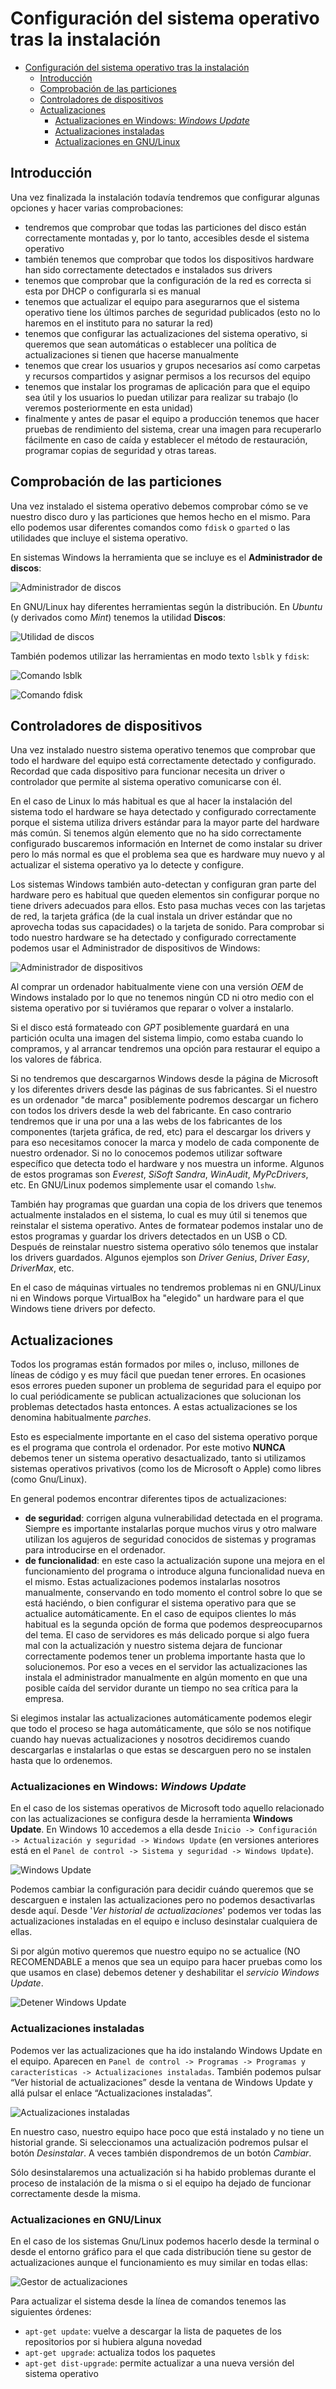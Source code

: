 # Configuración del sistema operativo tras la instalación
- [Configuración del sistema operativo tras la instalación](#configuración-del-sistema-operativo-tras-la-instalación)
  - [Introducción](#introducción)
  - [Comprobación de las particiones](#comprobación-de-las-particiones)
  - [Controladores de dispositivos](#controladores-de-dispositivos)
  - [Actualizaciones](#actualizaciones)
    - [Actualizaciones en Windows: _Windows Update_](#actualizaciones-en-windows-windows-update)
    - [Actualizaciones instaladas](#actualizaciones-instaladas)
    - [Actualizaciones en GNU/Linux](#actualizaciones-en-gnulinux)

## Introducción
Una vez finalizada la instalación todavía tendremos que configurar algunas opciones y hacer varias comprobaciones:
- tendremos que comprobar que todas las particiones del disco están correctamente montadas y, por lo tanto, accesibles desde el sistema operativo
- también tenemos que comprobar que todos los dispositivos hardware han sido correctamente detectados e instalados sus drivers
- tenemos que comprobar que la configuración de la red es correcta si esta por DHCP o configurarla si es manual
- tenemos que actualizar el equipo para asegurarnos que el sistema operativo tiene los últimos parches de seguridad publicados (esto no lo haremos en el instituto para no saturar la red)
- tenemos que configurar las actualizaciones del sistema operativo, si queremos que sean automáticas o establecer una política de actualizaciones si tienen que hacerse manualmente
- tenemos que crear los usuarios y grupos necesarios así como carpetas y recursos compartidos y asignar permisos a los recursos del equipo
- tenemos que instalar los programas de aplicación para que el equipo sea útil y los usuarios lo puedan utilizar para realizar su trabajo (lo veremos posteriormente en esta unidad)
- finalmente y antes de pasar el equipo a producción tenemos que hacer pruebas de rendimiento del sistema, crear una imagen para recuperarlo fácilmente en caso de caída y establecer el método de restauración, programar copias de seguridad y otras tareas.

## Comprobación de las particiones
Una vez instalado el sistema operativo debemos comprobar cómo se ve nuestro disco duro y las particiones que hemos hecho en el mismo. Para ello podemos usar diferentes comandos como `fdisk` o `gparted` o las utilidades que incluye el sistema operativo.

En sistemas Windows la herramienta que se incluye es el **Administrador de discos**:

![Administrador de discos](media/administrador_discos.png)

En GNU/Linux hay diferentes herramientas según la distribución. En _Ubuntu_ (y derivados como _Mint_) tenemos la utilidad **Discos**:

![Utilidad de discos](media/discos.png)

También podemos utilizar las herramientas en modo texto `lsblk` y `fdisk`:

![Comando lsblk](media/lsblk.png)

![Comando fdisk](media/fdisk.png)

## Controladores de dispositivos
Una vez instalado nuestro sistema operativo tenemos que comprobar que todo el hardware del equipo está correctamente detectado y configurado. Recordad que cada dispositivo para funcionar necesita un driver o controlador que permite al sistema operativo comunicarse con él.

En el caso de Linux lo más habitual es que al hacer la instalación del sistema todo el hardware se haya detectado y configurado correctamente porque el sistema utiliza drivers estándar para la mayor parte del hardware más común. Si tenemos algún elemento que no ha sido correctamente configurado buscaremos información en Internet de como instalar su driver pero lo más normal es que el problema sea que es hardware muy nuevo y al actualizar el sistema operativo ya lo detecte y configure.

Los sistemas Windows también auto-detectan y configuran gran parte del hardware pero es habitual que queden elementos sin configurar porque no tiene drivers adecuados para ellos. Esto pasa muchas veces con las tarjetas de red, la tarjeta gráfica (de la cual instala un driver estándar que no aprovecha todas sus capacidades) o la tarjeta de sonido. Para comprobar si todo nuestro hardware se ha detectado y configurado correctamente podemos usar el Administrador de dispositivos de Windows:

![Administrador de dispositivos](media/adminDispositivos.png)

Al comprar un ordenador habitualmente viene con una versión _OEM_ de Windows instalado por lo que no tenemos ningún CD ni otro medio con el sistema operativo por si tuviéramos que reparar o volver a instalarlo. 

Si el disco está formateado con _GPT_ posiblemente guardará en una partición oculta una imagen del sistema limpio, como estaba cuando lo compramos, y al arrancar tendremos una opción para restaurar el equipo a los valores de fábrica. 

Si no tendremos que descargarnos Windows desde la página de Microsoft y los diferentes drivers desde las páginas de sus fabricantes. Si el nuestro es un ordenador "de marca" posiblemente podremos descargar un fichero con todos los drivers desde la web del fabricante. En caso contrario tendremos que ir una por una a las webs de los fabricantes de los componentes (tarjeta gráfica, de red, etc) para el descargar los drivers y para eso necesitamos conocer la marca y modelo de cada componente de nuestro ordenador. Si no lo conocemos podemos utilizar software específico que detecta todo el hardware y nos muestra un informe. Algunos de estos programas son _Everest_, _SiSoft Sandra_, _WinAudit_, _MyPcDrivers_, etc. En GNU/Linux podemos simplemente usar el comando `lshw`.

También hay programas que guardan una copia de los drivers que tenemos actualmente instalados en el sistema, lo cual es muy útil si tenemos que reinstalar el sistema operativo. Antes de formatear podemos instalar uno de estos programas y guardar los drivers detectados en un USB o CD. Después de reinstalar nuestro sistema operativo sólo tenemos que instalar los drivers guardados. Algunos ejemplos son _Driver Genius_, _Driver Easy_, _DriverMax_, etc.

En el caso de máquinas virtuales no tendremos problemas ni en GNU/Linux ni en Windows porque VirtualBox ha "elegido" un hardware para el que Windows tiene drivers por defecto.

## Actualizaciones
Todos los programas están formados por miles o, incluso, millones de líneas de código y es muy fácil que puedan tener errores. En ocasiones esos errores pueden suponer un problema de seguridad para el equipo por lo cual periódicamente se publican actualizaciones que solucionan los problemas detectados hasta entonces. A estas actualizaciones se los denomina habitualmente _parches_.

Esto es especialmente importante en el caso del sistema operativo porque es el programa que controla el ordenador. Por este motivo **NUNCA** debemos tener un sistema operativo desactualizado, tanto si utilizamos sistemas operativos privativos (como los de Microsoft o Apple) como libres (como Gnu/Linux).

En general podemos encontrar diferentes tipos de actualizaciones:
- **de seguridad**: corrigen alguna vulnerabilidad detectada en el programa. Siempre es importante instalarlas porque muchos virus y otro malware utilizan los agujeros de seguridad conocidos de sistemas y programas para introducirse en el ordenador.
- **de funcionalidad**: en este caso la actualización supone una mejora en el funcionamiento del programa o introduce alguna funcionalidad nueva en el mismo.
Estas actualizaciones podemos instalarlas nosotros manualmente, conservando en todo momento el control sobre lo que se está haciéndo, o bien configurar el sistema operativo para que se actualice automáticamente. En el caso de equipos clientes lo más habitual es la segunda opción de forma que podemos despreocuparnos del tema. El caso de servidores es más delicado porque si algo fuera mal con la actualización y nuestro sistema dejara de funcionar correctamente podemos tener un problema importante hasta que lo solucionemos. Por eso a veces en el servidor las actualizaciones las instala el administrador manualmente en algún momento en que una posible caída del servidor durante un tiempo no sea crítica para la empresa.

Si elegimos instalar las actualizaciones automáticamente podemos elegir que todo el proceso se haga automáticamente, que sólo se nos notifique cuando hay nuevas actualizaciones y nosotros decidiremos cuando descargarlas e instalarlas o que estas se descarguen pero no se instalen hasta que lo ordenemos.

### Actualizaciones en Windows: _Windows Update_
En el caso de los sistemas operativos de Microsoft todo aquello relacionado con las actualizaciones se configura desde la herramienta **Windows Update**. En Windows 10 accedemos a ella desde `Inicio -> Configuración -> Actualización y seguridad -> Windows Update` (en versiones anteriores está en el `Panel de control -> Sistema y seguridad -> Windows Update`).

![Windows Update](media/WindowsUpdate.png)

Podemos cambiar la configuración para decidir cuándo queremos que se descarguen e instalen las actualizaciones pero no podemos desactivarlas desde aquí. Desde '_Ver historial de actualizaciones_' podemos ver todas las actualizaciones instaladas en el equipo e incluso desinstalar cualquiera de ellas.

Si por algún motivo queremos que nuestro equipo no se actualice (NO RECOMENDABLE a menos que sea un equipo para hacer pruebas como los que usamos en clase) debemos detener y deshabilitar el _servicio Windows Update_.

![Detener Windows Update](media/detenerWindowsUpdate.png)

### Actualizaciones instaladas
Podemos ver las actualizaciones que ha ido instalando Windows Update en el equipo. Aparecen en `Panel de control -> Programas -> Programas y características -> Actualizaciones instaladas`. También podemos pulsar “Ver historial de actualizaciones” desde la ventana de Windows Update y allá pulsar el enlace “Actualizaciones instaladas”.

![Actualizaciones instaladas](media/actualizacionesInstaladas.png)

En nuestro caso, nuestro equipo hace poco que está instalado y no tiene un historial grande. Si seleccionamos una actualización podremos pulsar el botón _Desinstalar_. A veces también dispondremos de un botón _Cambiar_.

Sólo desinstalaremos una actualización si ha habido problemas durante el proceso de instalación de la misma o si el equipo ha dejado de funcionar correctamente desde la misma.

### Actualizaciones en GNU/Linux
En el caso de los sistemas Gnu/Linux podemos hacerlo desde la terminal o desde el entorno gráfico para el que cada distribución tiene su gestor de actualizaciones aunque el funcionamiento es muy similar en todas ellas:

![Gestor de actualizaciones](media/gestorActualizaciones.png)

Para actualizar el sistema desde la línea de comandos tenemos las siguientes órdenes:
- `apt-get update`: vuelve a descargar la lista de paquetes de los repositorios por si hubiera alguna novedad
- `apt-get upgrade`: actualiza todos los paquetes
- `apt-get dist-upgrade`: permite actualizar a una nueva versión del sistema operativo
